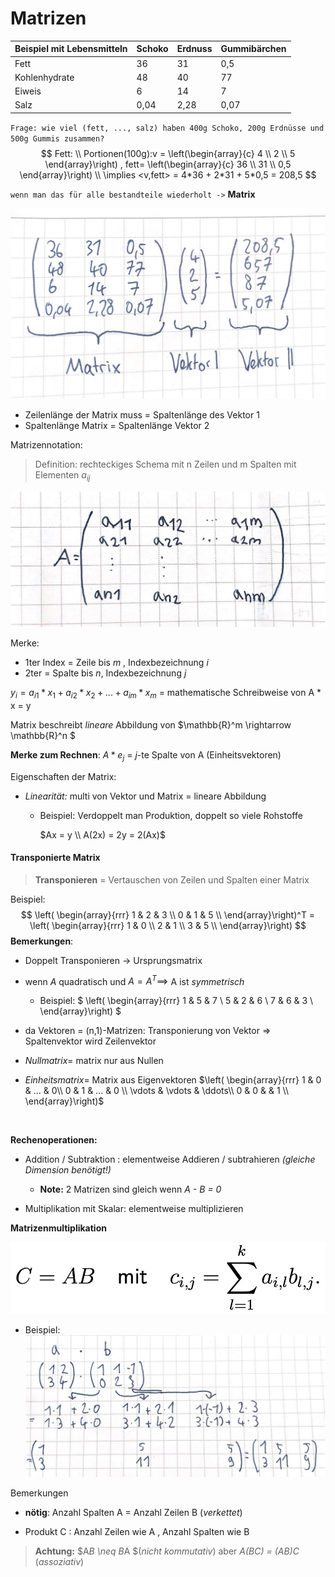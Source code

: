# Matrizen

| **Beispiel** mit Lebensmitteln | Schoko | Erdnuss | Gummibärchen |
| ------------------------------ | ------ | ------- | ------------ |
| Fett                           | 36     | 31      | 0,5          |
| Kohlenhydrate                  | 48     | 40      | 77           |
| Eiweis                         | 6      | 14      | 7            |
| Salz                           | 0,04   | 2,28    | 0,07         |

`Frage: wie viel (fett, ..., salz) haben 400g Schoko, 200g Erdnüsse und 500g Gummis zusammen?`
$$
Fett: \\
Portionen(100g):v = \left(\begin{array}{c} 4 \\ 2 \\ 5 \end{array}\right) ,
fett= \left(\begin{array}{c} 36 \\ 31 \\ 0,5 \end{array}\right)
\\
\implies <v,fett> = 4*36 + 2*31 + 5*0,5 = 208,5
$$


`wenn man das für alle bestandteile wiederholt ->` **Matrix**



![scan 21-10-14 10-50-40](../images/21-10-14-10-50-40.jpg)

- Zeilenlänge der Matrix muss = Spaltenlänge des Vektor 1
- Spaltenlänge Matrix = Spaltenlänge Vektor 2

Matrizennotation:

> Definition: rechteckiges Schema mit n Zeilen und m Spalten mit Elementen $a_{ij}$  

![scan 21-10-14 11-13-40](../images/21-10-14-11-13-40.jpg)


Merke:

-  1ter Index = Zeile bis *m* , Indexbezeichnung *i*
- 2ter = Spalte bis *n*, Indexbezeichnung *j*

$y_i = a_{i1} * x_1 + a_{i2} * x_2 + ... + a_{im} * x_m$ = mathematische Schreibweise von A * x = y

Matrix beschreibt *lineare*  Abbildung von $\mathbb{R}^m \rightarrow \mathbb{R}^n  $

**Merke zum Rechnen**: $A*e_j$ = *j*-te Spalte von A (Einheitsvektoren)

Eigenschaften der Matrix: 

- *Linearität:* multi von Vektor und Matrix = lineare Abbildung 
  
    - Beispiel: Verdoppelt man Produktion, doppelt so viele Rohstoffe
    
        $Ax = y \\ A(2x) = 2y = 2(Ax)$ 



#### Transponierte Matrix

> **Transponieren** = Vertauschen von Zeilen und Spalten einer Matrix

Beispiel: 
$$
\left( \begin{array}{rrr}
1 & 2 & 3 \\ 
0 & 1 & 5 \\
\end{array}\right)^T = 
\left( \begin{array}{rrr}
1 & 0  \\ 
2 & 1  \\
3 & 5  \\ 
\end{array}\right)
$$
**Bemerkungen**: 

- Doppelt Transponieren -> Ursprungsmatrix

- wenn *A* quadratisch und $A = A^T \implies$ A ist *symmetrisch* 

    - Beispiel: $
    \left( \begin{array}{rrr}
        1 & 5 & 7 \\ 
        5 & 2 & 6 \\
        7 & 6 & 3 \\ 
        \end{array}\right)
    $
    
- da Vektoren = (n,1)-Matrizen: Transponierung von Vektor =\>  Spaltenvektor wird Zeilenvektor

- *Nullmatrix*= matrix nur aus Nullen

- *Einheitsmatrix*= Matrix aus Eigenvektoren $\left( \begin{array}{rrr}
          1 & 0 & ... & 0\\ 
          0 & 1 & ... & 0 \\ 
          \vdots & \vdots &  \ddots\\
          0 & 0  &  & 1 \\ 
          \end{array}\right)$

​    



**Rechenoperationen:**

- Addition / Subtraktion : elementweise Addieren  / subtrahieren *(gleiche Dimension benötigt!)*

    - **Note:** 2 Matrizen sind gleich wenn *A - B = 0*
- Multiplikation mit Skalar: elementweise multiplizieren



**Matrizenmultiplikation**

![ 2021-10-14 at 11.44.01](../images/21-10-14-11-44-01.png)
   - Beispiel: ![scan 21-10-14 11-47-32](../images/21-10-14-11-47-32.jpg)

Bemerkungen

- **nötig**: Anzahl Spalten A = Anzahl Zeilen B (*verkettet*) 

- Produkt C : Anzahl Zeilen wie A , Anzahl Spalten wie B

> **Achtung:** $A*B \neq B*A $(*nicht kommutativ*)
> aber *A(BC) = (AB)C*  (*assoziativ*)





